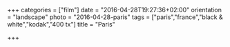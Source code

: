 +++
categories = ["film"]
date = "2016-04-28T19:27:36+02:00"
orientation = "landscape"
photo = "2016-04-28-paris"
tags = ["paris","france","black & white","kodak","400 tx"]
title = "Paris"

+++
